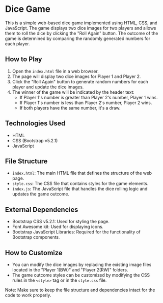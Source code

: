# Dice Game

This is a simple web-based dice game implemented using HTML, CSS, and JavaScript. The game displays two dice images for two players and allows them to roll the dice by clicking the "Roll Again" button. The outcome of the game is determined by comparing the randomly generated numbers for each player.

## How to Play

1. Open the `index.html` file in a web browser.
2. The page will display two dice images for Player 1 and Player 2.
3. Click the "Roll Again" button to generate random numbers for each player and update the dice images.
4. The winner of the game will be indicated by the header text:
   - If Player 1's number is greater than Player 2's number, Player 1 wins.
   - If Player 1's number is less than Player 2's number, Player 2 wins.
   - If both players have the same number, it's a draw.

## Technologies Used

- HTML
- CSS (Bootstrap v5.2.1)
- JavaScript

## File Structure

- `index.html`: The main HTML file that defines the structure of the web page.
- `style.css`: The CSS file that contains styles for the game elements.
- `index.js`: The JavaScript file that handles the dice rolling logic and updates the game outcome.

## External Dependencies

- Bootstrap CSS v5.2.1: Used for styling the page.
- Font Awesome kit: Used for displaying icons.
- Bootstrap JavaScript Libraries: Required for the functionality of Bootstrap components.

## How to Customize

- You can modify the dice images by replacing the existing image files located in the "Player 1(BW)" and "Player 2(RW)" folders.
- The game outcome styles can be customized by modifying the CSS rules in the `<style>` tag or in the `style.css` file.

Note: Make sure to keep the file structure and dependencies intact for the code to work properly.